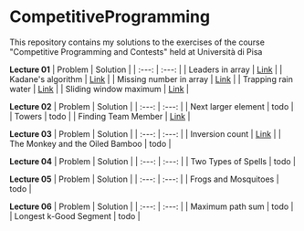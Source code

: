 # CompetitiveProgramming
This repository contains my solutions to the exercises of the course "Competitive Programming and Contests" held at Università di Pisa






**Lecture 01**
| Problem | Solution |
| :---: | :---: |
| Leaders in array | [Link](Lecture01/LeadersInArray.cpp) |
| Kadane's algorithm | [Link](Lecture01/MaxSumSubarray.cpp) |
| Missing number in array | [Link](Lecture01/MissingNumberInArray.cpp) |
| Trapping rain water | [Link](Lecture01/TrappingRainWater.cpp) |
| Sliding window maximum | [Link](Lecture01/SlidingWindowMaximum.cpp) |

**Lecture 02**
| Problem | Solution |
| :---: | :---: |
| Next larger element | todo |
| Towers | todo |
| Finding Team Member | [Link](Lecture02/FindingTeamMember.cpp) |

**Lecture 03**
| Problem | Solution |
| :---: | :---: |
| Inversion count | [Link](Lecture03/InversionCount.cpp) |
| The Monkey and the Oiled Bamboo | todo |

**Lecture 04**
| Problem | Solution |
| :---: | :---: |
| Two Types of Spells | todo |

**Lecture 05**
| Problem | Solution |
| :---: | :---: |
| Frogs and Mosquitoes | todo |

**Lecture 06**
| Problem | Solution |
| :---: | :---: |
| Maximum path sum | todo |
| Longest k-Good Segment | todo |
